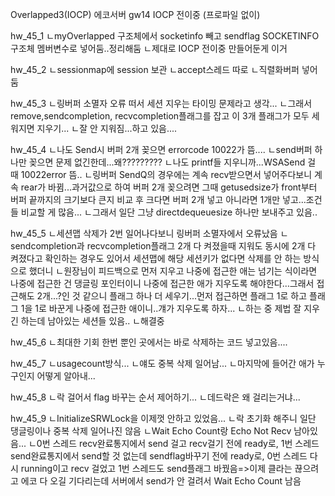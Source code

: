 Overlapped3(IOCP) 에코서버
gw14 IOCP 전이중 (프로파일 없이)

hw_45_1
ㄴmyOverlapped 구조체에서 socketinfo 빼고 sendflag SOCKETINFO구조체 멤버변수로 넣어둠..정리해둠
ㄴ제대로 IOCP 전이중 만들어둔게 이거

hw_45_2
ㄴsessionmap에 session 보관
ㄴaccept스레드 따로
ㄴ직렬화버퍼 넣어둠

hw_45_3
ㄴ링버퍼 소멸자 오류 떠서 세션 지우는 타이밍 문제라고 생각...
 ㄴ그래서 remove,sendcompletion, recvcompletion플래그를 잡고 이 3개 플래그가 모두 세워지면 지우기...
  ㄴ잘 안 지워짐...하고 있음....

hw_45_4
ㄴ나도 Send시 버퍼 2개 꽂으면 errorcode 10022가 뜸.... ㄴsend버퍼 하나만 꽂으면 문제 없긴한데...왜?????????
ㄴ나도 printf들 지우니까...WSASend 걸 때 10022error 뜸..
 ㄴ링버퍼 SendQ의 경우에는 계속 recv받으면서 넣어주다보니 계속 rear가 바뀜...과거값으로 하여 버퍼 2개 꽂으려면 그때 getusedsize가 front부터 버퍼 끝까지의 크기보다 큰지 비교 후 크다면 버퍼 2개 넣고 아니라면 1개만 넣고...조건들 비교할 게 많음...
  ㄴ그래서 일단 그냥 directdequeuesize 하나만 보내주고 있음..

hw_45_5
ㄴ세션맵 삭제가 2번 일어나다보니 링버퍼 소멸자에서 오류났음
 ㄴsendcompletion과 recvcompletion플래그 2개 다 켜졌을때 지워도 동시에 2개 다 켜졌다고 확인하는 경우도 있어서 세션맵에 해당 세션키가 없다면 삭제를 안 하는 방식으로 했더니
  ㄴ원장님이 피드백으로 먼저 지우고 나중에 접근한 애는 넘기는 식이라면 나중에 접근한 건 댕글링 포인터이니 나중에 접근한 애가 지우도록 해야한다...그래서 접근해도 2개...?인 것 같으니 플래그 하나 더 세우기...먼저 접근하면 플래그 1로 하고 플래그 1을 1로 바꾼게 나중에 접근한 애이니..걔가 지우도록 하자...
ㄴ하는 중 제법 잘 지우긴 하는데 남아있는 세션들 있음..
 ㄴ해결중

hw_45_6
ㄴ최대한 기회 한번 뿐인 곳에서는 바로 삭제하는 코드 넣고있음....

hw_45_7
ㄴusagecount방식...
 ㄴ얘도 중복 삭제 일어남...
  ㄴ마지막에 들어간 애가 누구인지 어떻게 알아내...

hw_45_8
ㄴ락 걸어서 flag 바꾸는 순서 제어하기...
 ㄴ데드락은 왜 걸리는거냐...

hw_45_9
ㄴInitializeSRWLock을 이제껏 안하고 있었음...
 ㄴ락 초기화 해주니 일단 댕글링이나 중복 삭제 일어나진 않음
ㄴWait Echo Count랑 Echo Not Recv 남아있음...
 ㄴ0번 스레드 recv완료통지에서 send 걸고 recv걸기 전에 ready로, 1번 스레드 send완료통지에서 send할 것 없는데 sendflag바꾸기 전에 ready로, 0번 스레드 다시 running이고 recv 걸었고 1번 스레드도 send플래그 바꿨음=>이제 클라는 끊으려고 에코 다 오길 기다리는데 서버에서 send가 안 걸려서 Wait Echo Count 남음

